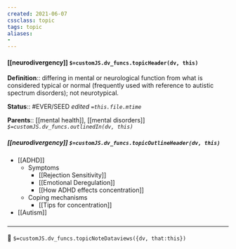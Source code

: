 ```yaml
---
created: 2021-06-07
cssclass: topic
tags: topic
aliases:
- 
---
```


#### [[neurodivergency]] `$=customJS.dv_funcs.topicHeader(dv, this)`

**Definition**:: differing in mental or neurological function from what is considered typical or normal (frequently used with reference to autistic spectrum disorders); not neurotypical.

**Status**:: #EVER/SEED 
*edited `=this.file.mtime`*

**Parents**:: [[mental health]], [[mental disorders]]
*`$=customJS.dv_funcs.outlinedIn(dv, this)`*

##### [[neurodivergency]] `$=customJS.dv_funcs.topicOutlineHeader(dv, this)`
- [[ADHD]]
	- Symptoms
		- [[Rejection Sensitivity]]
		- [[Emotional Deregulation]]
		- [[How ADHD effects concentration]]
	- Coping mechanisms
		- [[Tips for concentration]]
- [[Autism]]

### <hr class="dataviews"/>
📄
`$=customJS.dv_funcs.topicNoteDataviews({dv, that:this})`



